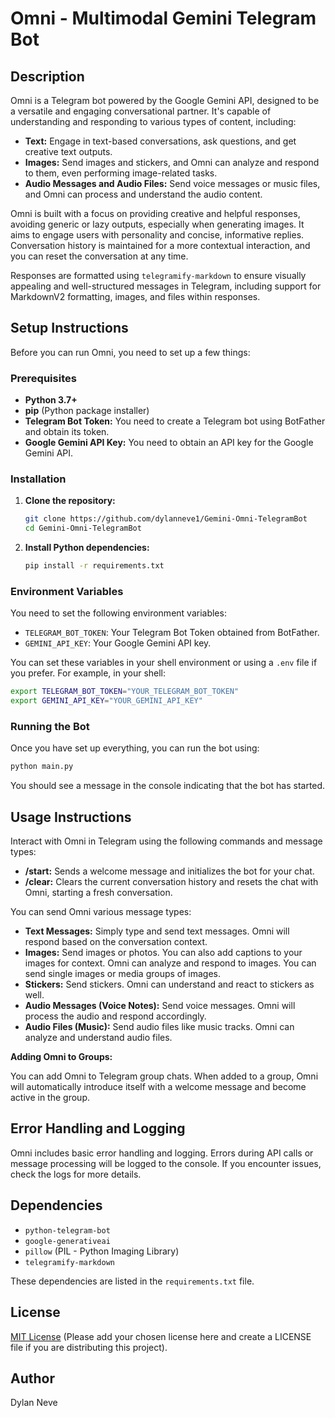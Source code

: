 # Omni - Multimodal Gemini Telegram Bot

## Description

Omni is a Telegram bot powered by the Google Gemini API, designed to be a versatile and engaging conversational partner. It's capable of understanding and responding to various types of content, including:

*   **Text:**  Engage in text-based conversations, ask questions, and get creative text outputs.
*   **Images:** Send images and stickers, and Omni can analyze and respond to them, even performing image-related tasks.
*   **Audio Messages and Audio Files:** Send voice messages or music files, and Omni can process and understand the audio content.

Omni is built with a focus on providing creative and helpful responses, avoiding generic or lazy outputs, especially when generating images. It aims to engage users with personality and concise, informative replies. Conversation history is maintained for a more contextual interaction, and you can reset the conversation at any time.

Responses are formatted using `telegramify-markdown` to ensure visually appealing and well-structured messages in Telegram, including support for MarkdownV2 formatting, images, and files within responses.

## Setup Instructions

Before you can run Omni, you need to set up a few things:

### Prerequisites

*   **Python 3.7+**
*   **pip** (Python package installer)
*   **Telegram Bot Token:** You need to create a Telegram bot using BotFather and obtain its token.
*   **Google Gemini API Key:** You need to obtain an API key for the Google Gemini API.

### Installation

1.  **Clone the repository:**
    ```bash
    git clone https://github.com/dylanneve1/Gemini-Omni-TelegramBot
    cd Gemini-Omni-TelegramBot
    ```

2.  **Install Python dependencies:**
    ```bash
    pip install -r requirements.txt
    ```

### Environment Variables

You need to set the following environment variables:

*   `TELEGRAM_BOT_TOKEN`:  Your Telegram Bot Token obtained from BotFather.
*   `GEMINI_API_KEY`: Your Google Gemini API key.

You can set these variables in your shell environment or using a `.env` file if you prefer. For example, in your shell:

```bash
export TELEGRAM_BOT_TOKEN="YOUR_TELEGRAM_BOT_TOKEN"
export GEMINI_API_KEY="YOUR_GEMINI_API_KEY"
```

### Running the Bot

Once you have set up everything, you can run the bot using:

```bash
python main.py
```

You should see a message in the console indicating that the bot has started.

## Usage Instructions

Interact with Omni in Telegram using the following commands and message types:

*   **/start:** Sends a welcome message and initializes the bot for your chat.
*   **/clear:** Clears the current conversation history and resets the chat with Omni, starting a fresh conversation.

You can send Omni various message types:

*   **Text Messages:**  Simply type and send text messages. Omni will respond based on the conversation context.
*   **Images:** Send images or photos. You can also add captions to your images for context. Omni can analyze and respond to images. You can send single images or media groups of images.
*   **Stickers:** Send stickers. Omni can understand and react to stickers as well.
*   **Audio Messages (Voice Notes):** Send voice messages. Omni will process the audio and respond accordingly.
*   **Audio Files (Music):** Send audio files like music tracks. Omni can analyze and understand audio files.

**Adding Omni to Groups:**

You can add Omni to Telegram group chats. When added to a group, Omni will automatically introduce itself with a welcome message and become active in the group.

## Error Handling and Logging

Omni includes basic error handling and logging. Errors during API calls or message processing will be logged to the console. If you encounter issues, check the logs for more details.

## Dependencies

*   `python-telegram-bot`
*   `google-generativeai`
*   `pillow` (PIL - Python Imaging Library)
*   `telegramify-markdown`

These dependencies are listed in the `requirements.txt` file.

## License

[MIT License](LICENSE) (Please add your chosen license here and create a LICENSE file if you are distributing this project).

## Author

Dylan Neve
